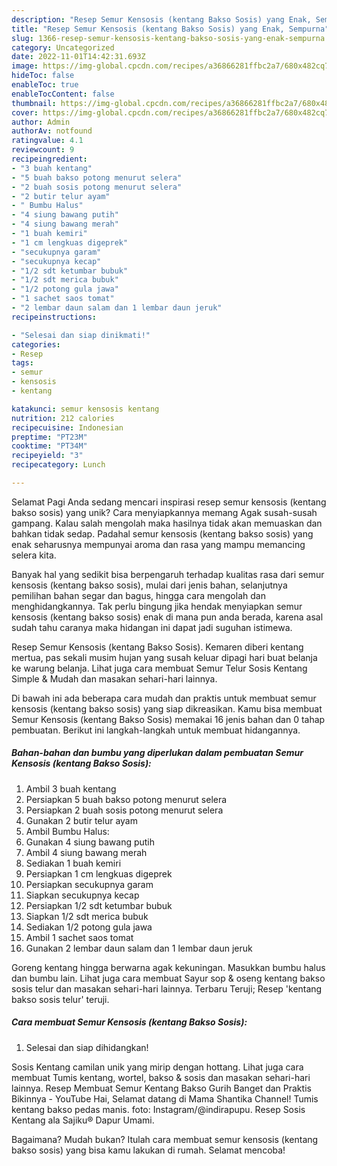 ```yaml
---
description: "Resep Semur Kensosis (kentang Bakso Sosis) yang Enak, Sempurna"
title: "Resep Semur Kensosis (kentang Bakso Sosis) yang Enak, Sempurna"
slug: 1366-resep-semur-kensosis-kentang-bakso-sosis-yang-enak-sempurna
category: Uncategorized
date: 2022-11-01T14:42:31.693Z
image: https://img-global.cpcdn.com/recipes/a36866281ffbc2a7/680x482cq70/semur-kensosis-kentang-bakso-sosis-foto-resep-utama.jpg
hideToc: false
enableToc: true
enableTocContent: false
thumbnail: https://img-global.cpcdn.com/recipes/a36866281ffbc2a7/680x482cq70/semur-kensosis-kentang-bakso-sosis-foto-resep-utama.jpg
cover: https://img-global.cpcdn.com/recipes/a36866281ffbc2a7/680x482cq70/semur-kensosis-kentang-bakso-sosis-foto-resep-utama.jpg
author: Admin
authorAv: notfound
ratingvalue: 4.1
reviewcount: 9
recipeingredient:
- "3 buah kentang"
- "5 buah bakso potong menurut selera"
- "2 buah sosis potong menurut selera"
- "2 butir telur ayam"
- " Bumbu Halus"
- "4 siung bawang putih"
- "4 siung bawang merah"
- "1 buah kemiri"
- "1 cm lengkuas digeprek"
- "secukupnya garam"
- "secukupnya kecap"
- "1/2 sdt ketumbar bubuk"
- "1/2 sdt merica bubuk"
- "1/2 potong gula jawa"
- "1 sachet saos tomat"
- "2 lembar daun salam dan 1 lembar daun jeruk"
recipeinstructions:

- "Selesai dan siap dinikmati!"
categories:
- Resep
tags:
- semur
- kensosis
- kentang

katakunci: semur kensosis kentang 
nutrition: 212 calories
recipecuisine: Indonesian
preptime: "PT23M"
cooktime: "PT34M"
recipeyield: "3"
recipecategory: Lunch

---
```



Selamat Pagi Anda sedang mencari inspirasi resep semur kensosis (kentang bakso sosis) yang unik? Cara menyiapkannya memang Agak susah-susah gampang. Kalau salah mengolah maka hasilnya tidak akan memuaskan dan bahkan tidak sedap. Padahal semur kensosis (kentang bakso sosis) yang enak seharusnya mempunyai aroma dan rasa yang mampu memancing selera kita.


Banyak hal yang sedikit bisa berpengaruh terhadap kualitas rasa dari semur kensosis (kentang bakso sosis), mulai dari jenis bahan, selanjutnya pemilihan bahan segar dan bagus, hingga cara mengolah dan menghidangkannya. Tak perlu bingung jika hendak menyiapkan semur kensosis (kentang bakso sosis) enak di mana pun anda berada, karena asal sudah tahu caranya maka hidangan ini dapat jadi suguhan istimewa.

Resep Semur Kensosis (kentang Bakso Sosis). Kemaren diberi kentang mertua, pas sekali musim hujan yang susah keluar dipagi hari buat belanja ke warung belanja. Lihat juga cara membuat Semur Telur Sosis Kentang Simple &amp; Mudah dan masakan sehari-hari lainnya.


Di bawah ini ada beberapa cara mudah dan praktis untuk membuat semur kensosis (kentang bakso sosis) yang siap dikreasikan. Kamu bisa membuat Semur Kensosis (kentang Bakso Sosis) memakai 16 jenis bahan dan 0 tahap pembuatan. Berikut ini langkah-langkah untuk membuat hidangannya.

<!--inarticleads1-->

##### Bahan-bahan dan bumbu yang diperlukan dalam pembuatan Semur Kensosis (kentang Bakso Sosis):

1. Ambil 3 buah kentang
1. Persiapkan 5 buah bakso potong menurut selera
1. Persiapkan 2 buah sosis potong menurut selera
1. Gunakan 2 butir telur ayam
1. Ambil  Bumbu Halus:
1. Gunakan 4 siung bawang putih
1. Ambil 4 siung bawang merah
1. Sediakan 1 buah kemiri
1. Persiapkan 1 cm lengkuas digeprek
1. Persiapkan secukupnya garam
1. Siapkan secukupnya kecap
1. Persiapkan 1/2 sdt ketumbar bubuk
1. Siapkan 1/2 sdt merica bubuk
1. Sediakan 1/2 potong gula jawa
1. Ambil 1 sachet saos tomat
1. Gunakan 2 lembar daun salam dan 1 lembar daun jeruk


Goreng kentang hingga berwarna agak kekuningan. Masukkan bumbu halus dan bumbu lain. Lihat juga cara membuat Sayur sop &amp; oseng kentang bakso sosis telur dan masakan sehari-hari lainnya. Terbaru Teruji; Resep &#39;kentang bakso sosis telur&#39; teruji. 

<!--inarticleads2-->

##### Cara membuat Semur Kensosis (kentang Bakso Sosis):


1. Selesai dan siap dihidangkan!

Sosis Kentang camilan unik yang mirip dengan hottang. Lihat juga cara membuat Tumis kentang, wortel, bakso &amp; sosis dan masakan sehari-hari lainnya. Resep Membuat Semur Kentang Bakso Gurih Banget dan Praktis Bikinnya - YouTube Hai, Selamat datang di Mama Shantika Channel! Tumis kentang bakso pedas manis. foto: Instagram/@indirapupu. Resep Sosis Kentang ala Sajiku® Dapur Umami. 

Bagaimana? Mudah bukan? Itulah cara membuat semur kensosis (kentang bakso sosis) yang bisa kamu lakukan di rumah. Selamat mencoba!

